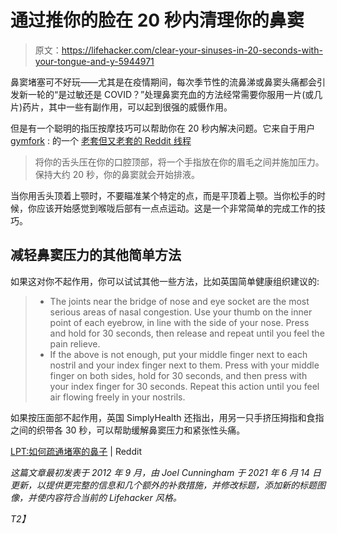 # 通过推你的脸在 20 秒内清理你的鼻窦

> 原文：<https://lifehacker.com/clear-your-sinuses-in-20-seconds-with-your-tongue-and-y-5944971>

鼻窦堵塞可不好玩——尤其是在疫情期间，每次季节性的流鼻涕或鼻窦头痛都会引发新一轮的“是过敏还是 COVID？”处理鼻窦充血的方法经常需要你服用一片(或几片)药片，其中一些有副作用，可以起到很强的威慑作用。



但是有一个聪明的指压按摩技巧可以帮助你在 20 秒内解决问题。它来自于用户 [gymfork](https://www.reddit.com/user/gymfork) :
的一个 [老套但又老套的 Reddit 线程](http://www.reddit.com/r/LifeProTips/comments/107omk/lpt_how_to_clear_a_blocked_nose)

> 将你的舌头压在你的口腔顶部，将一个手指放在你的眉毛之间并施加压力。保持大约 20 秒，你的鼻窦就会开始排液。

当你用舌头顶着上颚时，不要瞄准某个特定的点，而是平顶着上颚。当你松手的时候，你应该开始感觉到喉咙后部有一点点运动。这是一个非常简单的完成工作的技巧。

## 减轻鼻窦压力的其他简单方法

如果这对你不起作用，你可以试试其他一些方法，比如英国简单健康组织建议的:

> *   The joints near the bridge of nose and eye socket are the most serious areas of nasal congestion. Use your thumb on the inner point of each eyebrow, in line with the side of your nose. Press and hold for 30 seconds, then release and repeat until you feel the pain relieve.
> *   If the above is not enough, put your middle finger next to each nostril and your index finger next to them. Press with your middle finger on both sides, hold for 30 seconds, and then press with your index finger for 30 seconds. Repeat this action until you feel air flowing freely in your nostrils.

如果按压面部不起作用，英国 SimplyHealth 还指出，用另一只手挤压拇指和食指之间的织带各 30 秒，可以帮助缓解鼻窦压力和紧张性头痛。

[LPT:如何疏通堵塞的鼻子](http://www.reddit.com/r/LifeProTips/comments/107omk/lpt_how_to_clear_a_blocked_nose) | Reddit

*这篇文章最初发表于 2012 年 9 月，由 Joel Cunningham 于 2021 年 6 月 14 日更新，以提供更完整的信息和几个额外的补救措施，并修改标题，添加新的标题图像，并使内容符合当前的 Lifehacker 风格。*

*T2】*